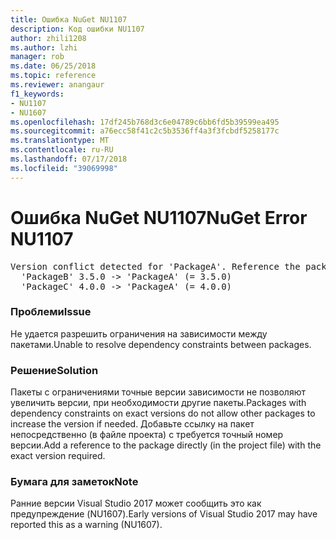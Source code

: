 ```yaml
---
title: Ошибка NuGet NU1107
description: Код ошибки NU1107
author: zhili1208
ms.author: lzhi
manager: rob
ms.date: 06/25/2018
ms.topic: reference
ms.reviewer: anangaur
f1_keywords:
- NU1107
- NU1607
ms.openlocfilehash: 17df245b768d3c6e04789c6bb6fd5b39599ea495
ms.sourcegitcommit: a76ecc58f41c2c5b3536ff4a3f3fcbdf5258177c
ms.translationtype: MT
ms.contentlocale: ru-RU
ms.lasthandoff: 07/17/2018
ms.locfileid: "39069998"
---
```

# <a name="nuget-error-nu1107"></a><span data-ttu-id="2717c-103">Ошибка NuGet NU1107</span><span class="sxs-lookup"><span data-stu-id="2717c-103">NuGet Error NU1107</span></span>

<pre>Version conflict detected for 'PackageA'. Reference the package directly from the project to resolve this issue.<br/>  'PackageB' 3.5.0 -> 'PackageA' (= 3.5.0)<br/>  'PackageC' 4.0.0 -> 'PackageA' (= 4.0.0)</pre>

### <a name="issue"></a><span data-ttu-id="2717c-104">Проблеми</span><span class="sxs-lookup"><span data-stu-id="2717c-104">Issue</span></span>
<span data-ttu-id="2717c-105">Не удается разрешить ограничения на зависимости между пакетами.</span><span class="sxs-lookup"><span data-stu-id="2717c-105">Unable to resolve dependency constraints between packages.</span></span>

### <a name="solution"></a><span data-ttu-id="2717c-106">Решение</span><span class="sxs-lookup"><span data-stu-id="2717c-106">Solution</span></span>
<span data-ttu-id="2717c-107">Пакеты с ограничениями точные версии зависимости не позволяют увеличить версии, при необходимости другие пакеты.</span><span class="sxs-lookup"><span data-stu-id="2717c-107">Packages with dependency constraints on exact versions do not allow other packages to increase the version if needed.</span></span> <span data-ttu-id="2717c-108">Добавьте ссылку на пакет непосредственно (в файле проекта) с требуется точный номер версии.</span><span class="sxs-lookup"><span data-stu-id="2717c-108">Add a reference to the package directly (in the project file) with the exact version required.</span></span>

### <a name="note"></a><span data-ttu-id="2717c-109">Бумага для заметок</span><span class="sxs-lookup"><span data-stu-id="2717c-109">Note</span></span>
<span data-ttu-id="2717c-110">Ранние версии Visual Studio 2017 может сообщить это как предупреждение (NU1607).</span><span class="sxs-lookup"><span data-stu-id="2717c-110">Early versions of Visual Studio 2017 may have reported this as a warning (NU1607).</span></span>
